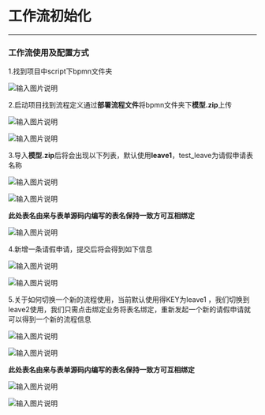 # 工作流初始化
- - -

### 工作流使用及配置方式

1.找到项目中script下bpmn文件夹

![输入图片说明](https://foruda.gitee.com/images/1714211764058540441/5c8b97af_5363069.png "屏幕截图")

2.启动项目找到流程定义通过**部署流程文件**将bpmn文件夹下**模型.zip**上传

![输入图片说明](https://foruda.gitee.com/images/1714211950485333575/1e2b3ff4_5363069.png "屏幕截图")

![输入图片说明](https://foruda.gitee.com/images/1714212113004821592/96586e69_5363069.png "屏幕截图")

3.导入**模型.zip**后将会出现以下列表，默认使用**leave1**，test_leave为请假申请表名称 

![输入图片说明](https://foruda.gitee.com/images/1714212222766335759/1227bbd6_5363069.png "屏幕截图")

![输入图片说明](https://foruda.gitee.com/images/1714212493602552742/9e0258b1_5363069.png "屏幕截图")

**此处表名由来与表单源码内编写的表名保持一致方可互相绑定**

![输入图片说明](https://foruda.gitee.com/images/1716447357161482917/2c9b1639_1766278.png "屏幕截图")


4.新增一条请假申请，提交后将会得到如下信息

![输入图片说明](https://foruda.gitee.com/images/1714212617432902105/3609f6ef_5363069.png "屏幕截图")

![输入图片说明](https://foruda.gitee.com/images/1714212630860787365/2922d38e_5363069.png "屏幕截图")

5.关于如何切换一个新的流程使用，当前默认使用得KEY为leave1 ，我们切换到leave2使用，我们只需点击绑定业务将表名绑定，重新发起一个新的请假申请就可以得到一个新的流程信息

![输入图片说明](https://foruda.gitee.com/images/1714212876442323110/4554ea95_5363069.png "屏幕截图")

![输入图片说明](https://foruda.gitee.com/images/1714213037864274694/613149f5_5363069.png "屏幕截图")

**此处表名由来与表单源码内编写的表名保持一致方可互相绑定**

![输入图片说明](https://foruda.gitee.com/images/1716447357161482917/2c9b1639_1766278.png "屏幕截图")

![输入图片说明](https://foruda.gitee.com/images/1714212963457174382/add768db_5363069.png "屏幕截图")
